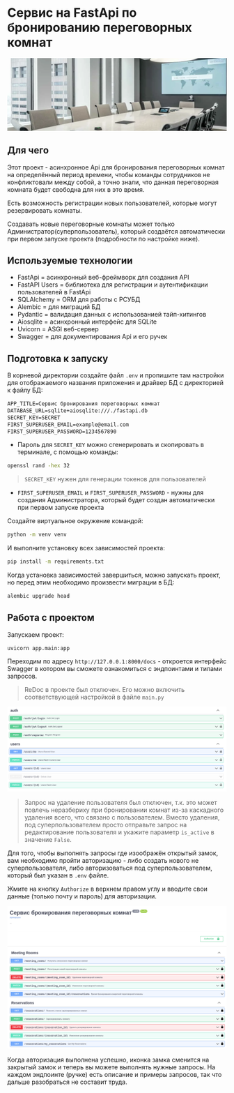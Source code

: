 # Сервис на FastApi по бронированию переговорных комнат

![Главная](assets/main.png)

## Для чего

Этот проект - асинхронное Api для бронирования переговорных комнат на определённый период времени, чтобы команды сотрудников не конфликтовали между собой, а точно знали, что данная переговорная комната будет свободна для них в это время.

Есть возможность регистрации новых пользователей, которые могут резервировать комнаты.

Создавать новые переговорные комнаты может только Администратор(суперпользователь), который создаётся автоматически при первом запуске проекта (подробности по настройке ниже).

## Используемые технологии

- FastApi = асинхронный веб-фреймворк для создания API
- FastAPI Users = библиотека для регистрации и аутентификации пользователей в FastApi
- SQLAlchemy = ORM для работы с РСУБД
- Alembic = для миграций БД
- Pydantic = валидация данных с использованией тайп-хитингов
- Aiosqlite = асинхронный интерфейс для SQLite
- Uvicorn = ASGI веб-сервер
- Swagger = для документирования Api и его ручек

## Подготовка к запуску

В корневой директории создайте файл `.env` и пропишите там настройки для отображаемого названия приложения и драйвер БД с директорией к файлу БД:

```text
APP_TITLE=Сервис бронирования переговорных комнат
DATABASE_URL=sqlite+aiosqlite:///./fastapi.db
SECRET_KEY=SECRET
FIRST_SUPERUSER_EMAIL=example@email.com
FIRST_SUPERUSER_PASSWORD=1234567890
```

- Пароль для `SECRET_KEY` можно сгенерировать и скопировать в терминале, с помощью команды:

```bash
openssl rand -hex 32
```

> `SECRET_KEY` нужен для генерации токенов для пользователей

- `FIRST_SUPERUSER_EMAIL` и `FIRST_SUPERUSER_PASSWORD` - нужны для создания Администратора, который будет создан автоматически при первом запуске проекта

Создайте виртуальное окружение командой:

```bash
python -m venv venv
```

И выполните установку всех зависимостей проекта:

```bash
pip install -m requirements.txt
```

Когда установка зависимостей завершиться, можно запускать проект, но перед этим необходимо произвести миграции в БД:

```bash
alembic upgrade head
```

## Работа с проектом

Запускаем проект:

```bash
uvicorn app.main:app
```

Переходим по адресу `http://127.0.0.1:8000/docs` - откроется интерфейс Swagger в котором вы сможете ознакомиться с эндпоинтами и типами запросов.

> ReDoc в проекте был отключен. Его можно включить соответствующей настройкой в файле `main.py`

![Пользователи](assets/1.png)

> Запрос на удаление пользователя был отключен, т.к. это может повлечь неразбериху при бронировании комнат из-за каскадного удаления всего, что связано с пользователем. Вместо удаления, под суперпользователем просто отправьте запрос на редактирование пользователя и укажите параметр `is_active` в значение `False`.

Для того, чтобы выполнять запросы где изоображён открытый замок, вам необходимо пройти авторизацию - либо создать нового не суперпользователя, либо авторизоваться под суперпользователем, который был указан в `.env` файле.

Жмите на кнопку `Authorize` в верхнем правом углу и вводите свои данные (только почту и пароль) для авторизации.

![Авторизация](assets/2.png)

Когда авторизация выполнена успешно, иконка замка сменится на закрытый замок и теперь вы можете выполнять нужные запросы. На каждом эндпоинте (ручке) есть описание и примеры запросов, так что дальше разобраться не составит труда.
